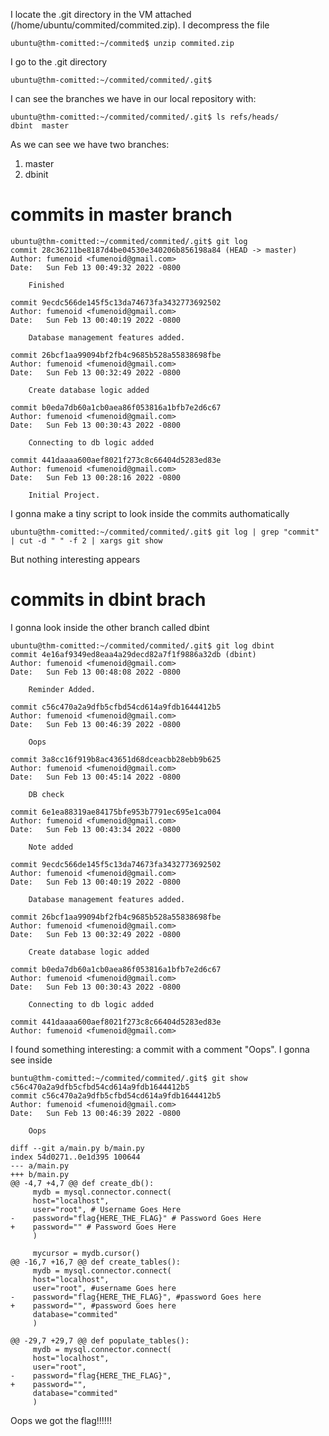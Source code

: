 

I locate the .git directory in the VM attached (/home/ubuntu/commited/commited.zip). I decompress the file
```
ubuntu@thm-comitted:~/commited$ unzip commited.zip
```
I go to the .git directory

```
ubuntu@thm-comitted:~/commited/commited/.git$
```
I can see the branches we have in our local repository with:
```
ubuntu@thm-comitted:~/commited/commited/.git$ ls refs/heads/
dbint  master
```
As we can see we have two branches:
1. master
2. dbinit

# commits in master branch

```
ubuntu@thm-comitted:~/commited/commited/.git$ git log
commit 28c36211be8187d4be04530e340206b856198a84 (HEAD -> master)
Author: fumenoid <fumenoid@gmail.com>
Date:   Sun Feb 13 00:49:32 2022 -0800

    Finished

commit 9ecdc566de145f5c13da74673fa3432773692502
Author: fumenoid <fumenoid@gmail.com>
Date:   Sun Feb 13 00:40:19 2022 -0800

    Database management features added.

commit 26bcf1aa99094bf2fb4c9685b528a55838698fbe
Author: fumenoid <fumenoid@gmail.com>
Date:   Sun Feb 13 00:32:49 2022 -0800

    Create database logic added

commit b0eda7db60a1cb0aea86f053816a1bfb7e2d6c67
Author: fumenoid <fumenoid@gmail.com>
Date:   Sun Feb 13 00:30:43 2022 -0800

    Connecting to db logic added

commit 441daaaa600aef8021f273c8c66404d5283ed83e
Author: fumenoid <fumenoid@gmail.com>
Date:   Sun Feb 13 00:28:16 2022 -0800

    Initial Project.
```
I gonna make a tiny script to look inside the commits authomatically

```
ubuntu@thm-comitted:~/commited/commited/.git$ git log | grep "commit" | cut -d " " -f 2 | xargs git show

```
But nothing interesting appears

# commits in dbint brach

I gonna look inside the other branch called dbint
```
ubuntu@thm-comitted:~/commited/commited/.git$ git log dbint
commit 4e16af9349ed8eaa4a29decd82a7f1f9886a32db (dbint)
Author: fumenoid <fumenoid@gmail.com>
Date:   Sun Feb 13 00:48:08 2022 -0800

    Reminder Added.

commit c56c470a2a9dfb5cfbd54cd614a9fdb1644412b5
Author: fumenoid <fumenoid@gmail.com>
Date:   Sun Feb 13 00:46:39 2022 -0800

    Oops

commit 3a8cc16f919b8ac43651d68dceacbb28ebb9b625
Author: fumenoid <fumenoid@gmail.com>
Date:   Sun Feb 13 00:45:14 2022 -0800

    DB check

commit 6e1ea88319ae84175bfe953b7791ec695e1ca004
Author: fumenoid <fumenoid@gmail.com>
Date:   Sun Feb 13 00:43:34 2022 -0800

    Note added

commit 9ecdc566de145f5c13da74673fa3432773692502
Author: fumenoid <fumenoid@gmail.com>
Date:   Sun Feb 13 00:40:19 2022 -0800

    Database management features added.

commit 26bcf1aa99094bf2fb4c9685b528a55838698fbe
Author: fumenoid <fumenoid@gmail.com>
Date:   Sun Feb 13 00:32:49 2022 -0800

    Create database logic added

commit b0eda7db60a1cb0aea86f053816a1bfb7e2d6c67
Author: fumenoid <fumenoid@gmail.com>
Date:   Sun Feb 13 00:30:43 2022 -0800

    Connecting to db logic added

commit 441daaaa600aef8021f273c8c66404d5283ed83e
Author: fumenoid <fumenoid@gmail.com>
```
I found something interesting: a commit with a comment "Oops". I gonna see inside

```
buntu@thm-comitted:~/commited/commited/.git$ git show c56c470a2a9dfb5cfbd54cd614a9fdb1644412b5
commit c56c470a2a9dfb5cfbd54cd614a9fdb1644412b5
Author: fumenoid <fumenoid@gmail.com>
Date:   Sun Feb 13 00:46:39 2022 -0800

    Oops

diff --git a/main.py b/main.py
index 54d0271..0e1d395 100644
--- a/main.py
+++ b/main.py
@@ -4,7 +4,7 @@ def create_db():
     mydb = mysql.connector.connect(
     host="localhost",
     user="root", # Username Goes Here
-    password="flag{HERE_THE_FLAG}" # Password Goes Here
+    password="" # Password Goes Here
     )
 
     mycursor = mydb.cursor()
@@ -16,7 +16,7 @@ def create_tables():
     mydb = mysql.connector.connect(
     host="localhost",
     user="root", #username Goes here
-    password="flag{HERE_THE_FLAG}", #password Goes here
+    password="", #password Goes here
     database="commited"
     )
 
@@ -29,7 +29,7 @@ def populate_tables():
     mydb = mysql.connector.connect(
     host="localhost",
     user="root",
-    password="flag{HERE_THE_FLAG}",
+    password="",
     database="commited"
     )
```
Oops we got the flag!!!!!!

